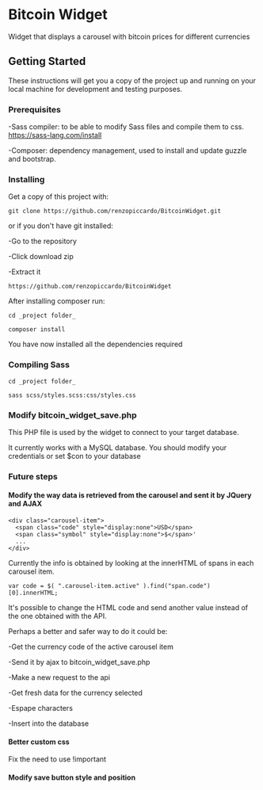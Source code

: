 # Bitcoin Widget

Widget that displays a carousel with bitcoin prices for different currencies

## Getting Started

These instructions will get you a copy of the project up and running on your local machine for development and testing purposes. 

### Prerequisites

-Sass compiler: to be able to modify Sass files and compile them to css. https://sass-lang.com/install

-Composer: dependency management, used to install and update guzzle and bootstrap.


### Installing

Get a copy of this project with:

```
git clone https://github.com/renzopiccardo/BitcoinWidget.git
```

or if you don't have git installed:

-Go to the repository 

-Click download zip

-Extract it
```
https://github.com/renzopiccardo/BitcoinWidget
```

After installing composer run:

```
cd _project folder_
```

```
composer install
```

You have now installed all the dependencies required

### Compiling Sass

```
cd _project folder_
```

```
sass scss/styles.scss:css/styles.css
```

### Modify bitcoin_widget_save.php 

This PHP file is used by the widget to connect to your target database. 

It currently works with a MySQL database. You should modify your credentials or set $con to your database

### Future steps

#### Modify the way data is retrieved from the carousel and sent it by JQuery and AJAX

```
<div class="carousel-item">
  <span class="code" style="display:none">USD</span>
  <span class="symbol" style="display:none">$</span>'
  ...
</div>
```

Currently the info is obtained by looking at the innerHTML of spans in each carousel item. 

```
var code = $( ".carousel-item.active" ).find("span.code")[0].innerHTML;
```

It's possible to change the HTML code and send another value instead of the one obtained with the API.

Perhaps a better and safer way to do it could be:

-Get the currency code of the active carousel item

-Send it by ajax to bitcoin_widget_save.php

-Make a new request to the api

-Get fresh data for the currency selected

-Espape characters

-Insert into the database

#### Better custom css

Fix the need to use !important

#### Modify save button style and position

